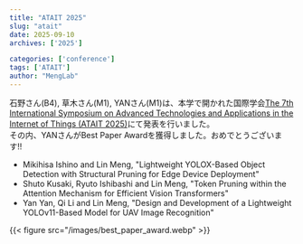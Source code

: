 ```yaml
---
title: "ATAIT 2025"
slug: "atait"
date: 2025-09-10
archives: ['2025']

categories: ['conference']
tags: ['ATAIT']
author: "MengLab"
---
```

石野さん(B4), 草木さん(M1), YANさん(M1)は、本学で開かれた国際学会[The 7th International Symposium on Advanced Technologies and Applications in the Internet of Things (ATAIT 2025)](http://www.atait.se.ritsumei.ac.jp/index.html)にて発表を行いました。  
その内、YANさんがBest Paper Awardを獲得しました。おめでとうございます!!
- Mikihisa Ishino and Lin Meng, "Lightweight YOLOX-Based Object Detection with Structural Pruning for Edge Device Deployment"
- Shuto Kusaki, Ryuto Ishibashi and Lin Meng, "Token Pruning within the Attention Mechanism for Efficient Vision Transformers"
- Yan Yan, Qi Li and Lin Meng, "Design and Development of a Lightweight YOLOv11-Based Model for UAV Image Recognition"

{{< figure src="/images/best_paper_award.webp" >}}
